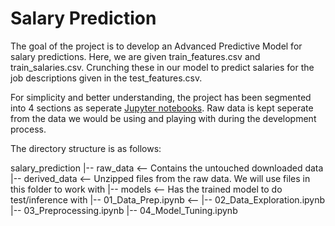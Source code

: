 # Salary Prediction
The goal of the project is to develop an Advanced Predictive Model for salary predictions. Here, we are given train_features.csv and train_salaries.csv. Crunching these in our model to predict salaries for the job descriptions given in the test_features.csv.

For simplicity and better understanding, the project has been segmented into 4 sections as seperate [Jupyter notebooks](https://jupyter.org). Raw data is kept seperate from the data we would be using and playing with during the development process.

The directory structure is as follows:

salary_prediction
           |-- raw_data                  <-- Contains the untouched downloaded data 
           |-- derived_data              <-- Unzipped files from the raw data. We will use files in this folder to work with
           |-- models                    <-- Has the trained model to do test/inference with
           |-- 01_Data_Prep.ipynb        <-- 
           |-- 02_Data_Exploration.ipynb
           |-- 03_Preprocessing.ipynb
           |-- 04_Model_Tuning.ipynb
                    
